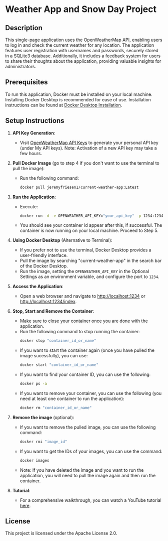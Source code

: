 # Weather App and Snow Day Project

## Description
This single-page application uses the OpenWeatherMap API, enabling users to log in and check the current weather for any location. The application features user registration with usernames and passwords, securely stored in a SQLite3 database. Additionally, it includes a feedback system for users to share their thoughts about the application, providing valuable insights for administrators.

## Prerequisites
To run this application, Docker must be installed on your local machine. Installing Docker Desktop is recommended for ease of use. Installation instructions can be found at [Docker Desktop Installation](https://docs.docker.com/desktop/install/windows-install/).

## Setup Instructions
1. **API Key Generation**:
   - Visit [OpenWeatherMap API Keys](https://home.openweathermap.org/api_keys) to generate your personal API key (under My API keys). Note: Activation of a new API key may take a few hours.

2. **Pull Docker Image** (go to step 4 if you don't want to use the terminal to pull the image):
   - Run the following command:
     ```bash
     docker pull jeremyfriesen1/current-weather-app:Latest
     ```

3. **Run the Application**:
   - Execute:
     ```bash
     docker run -d -e OPENWEATHER_API_KEY="your_api_key" -p 1234:1234 jeremyfriesen1/current-weather-app:Latest
     ```
   - You should see your container id appear after this, if successful. The container is now running on your local machine. Proceed to Step 5. 

4. **Using Docker Desktop** (Alternative to Terminal):
   - If you prefer not to use the terminal, Docker Desktop provides a user-friendly interface.
   - Pull the image by searching "current-weather-app" in the search bar of the Docker Desktop.
   - Run the image, setting the `OPENWEATHER_API_KEY` in the Optional Settings as an environment variable, and configure the port to `1234`.

5. **Access the Application**:
   - Open a web browser and navigate to [http://localhost:1234](http://localhost:1234) or [http://localhost:1234/index](http://localhost:1234/index).

6. **Stop, Start and Remove the Container**:
   - Make sure to close your container once you are done with the application.
   - Run the following command to stop running the container:
     ```bash
     docker stop "container_id_or_name"
     ```
   - If you want to start the container again (once you have pulled the image sucessfully), you can use:
     ```bash
     docker start "container_id_or_name"
     ```
   - If you want to find your container ID, you can use the following:
     ```bash
     docker ps -a
     ```
   - If you want to remove your container, you can use the following (you need at least one container to run the application):
     ```bash
     docker rm "container_id_or_name"
     ```
     
7. **Remove the image** (optional):
   - If you want to remove the pulled image, you can use the following command:
     ```bash
     docker rmi "image_id"
     ```
   - If you want to get the IDs of your images, you can use the command:
     ```bash
     docker images
     ```
   - Note: If you have deleted the image and you want to run the application, you will need to pull the image again and then run the container.
   

8. **Tutorial**:
   - For a comprehensive walkthrough, you can watch a YouTube tutorial [here](https://youtu.be/6tFc3_HMQyU).

## License
This project is licensed under the Apache License 2.0.

